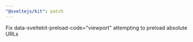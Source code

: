 ```yaml
---
"@sveltejs/kit": patch
---
```


Fix data-sveltekit-preload-code="viewport" attempting to preload absolute URLs
